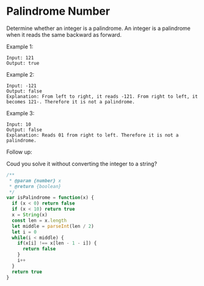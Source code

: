 # Palindrome Number

Determine whether an integer is a palindrome. An integer is a palindrome when it reads the same backward as forward.

Example 1:

    Input: 121
    Output: true


Example 2:

    Input: -121
    Output: false
    Explanation: From left to right, it reads -121. From right to left, it becomes 121-. Therefore it is not a palindrome.

Example 3:

    Input: 10
    Output: false
    Explanation: Reads 01 from right to left. Therefore it is not a palindrome.


Follow up:

Coud you solve it without converting the integer to a string?


```javascript
/**
 * @param {number} x
 * @return {boolean}
 */
var isPalindrome = function(x) {
  if (x < 0) return false
  if (x < 10) return true
  x = String(x)
  const len = x.length
  let middle = parseInt(len / 2)
  let i = 0
  while(i < middle) {
    if(x[i] !== x[len - 1 - i]) {
      return false
    }
    i++
  }
  return true
}
```